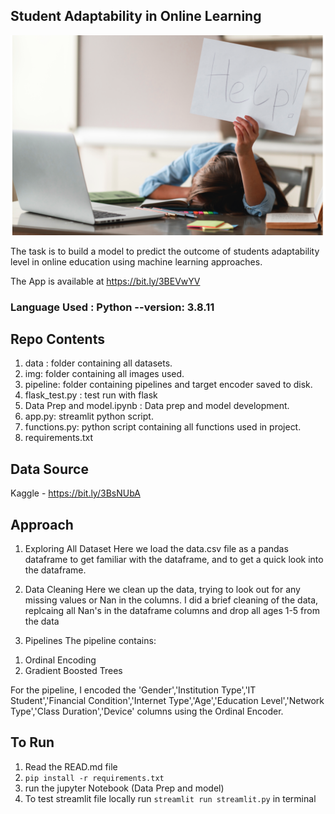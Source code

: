 ## Student Adaptability in Online Learning

![Head Banner](./img/readme_frontbanner.png)

The task is to build a model to predict the outcome of students adaptability level in online education using machine learning approaches.

The App is available at https://bit.ly/3BEVwYV

### Language Used : Python --version: 3.8.11

## Repo Contents

1. data : folder containing all datasets.
2. img: folder containing all images used.
3. pipeline: folder containing pipelines and target encoder saved to disk.
4. flask_test.py : test run with flask
5. Data Prep and model.ipynb : Data prep and model development.
6. app.py: streamlit python script.
7. functions.py: python script containing all functions used in project.
8. requirements.txt

## Data Source
Kaggle - https://bit.ly/3BsNUbA

## Approach

1. Exploring All Dataset
Here we load the data.csv file as a pandas dataframe to get familiar with the dataframe, and to get a quick look into the dataframe.

2. Data Cleaning
Here we clean up the data, trying to look out for any missing values or Nan in the columns. I did a brief cleaning of the data, replcaing all Nan's in the dataframe columns and drop all ages 1-5 from the data


3. Pipelines
The pipeline contains:
<ol>
<li> Ordinal Encoding</li>
<li> Gradient Boosted Trees </li>
</ol>

For the pipeline, I encoded the 'Gender','Institution Type','IT Student','Financial Condition','Internet Type','Age','Education Level','Network Type','Class Duration','Device' columns using the Ordinal Encoder.


## To Run

1. Read the READ.md file
2. `pip install -r requirements.txt`
3. run the jupyter Notebook (Data Prep and model)
4. To test streamlit file locally run `streamlit run streamlit.py` in terminal
